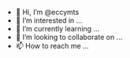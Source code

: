 - 👋 Hi, I’m @eccymts
- 👀 I’m interested in ...
- 🌱 I’m currently learning ...
- 💞️ I’m looking to collaborate on ...
- 📫 How to reach me ...

<!---
eccymts/eccymts is a ✨ special ✨ repository because its `README.md` (this file) appears on your GitHub profile.
You can click the Preview link to take a look at your changes.
--->
